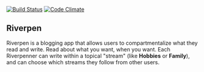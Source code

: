 [![Build Status](https://travis-ci.org/sarahwheeler/riverpen.svg)](https://travis-ci.org/sarahwheeler/riverpen)
[![Code Climate](https://codeclimate.com/github/sarahwheeler/riverpen/badges/gpa.svg)](https://codeclimate.com/github/sarahwheeler/riverpen)


## Riverpen

Riverpen is a blogging app that allows users to compartmentalize what they read and write. Read about what you want, when you want. Each Riverpenner can write within a topical "stream" (like __Hobbies__ or __Family__), and can choose which streams they follow from other users.